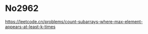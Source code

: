 # No2962

<https://leetcode.cn/problems/count-subarrays-where-max-element-appears-at-least-k-times>
